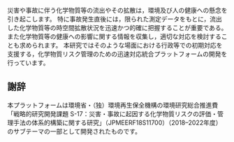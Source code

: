 災害や事故に伴う化学物質等の流出やその拡散は，環境及び人の健康への懸念を引き起こします。
特に事故発生直後には，限られた測定データをもとに，流出した化学物質等の時空間拡散状況を迅速かつ的確に把握することが重要である。また化学物質等の健康への影響に関する情報を収集し，適切な対応を検討することも求められます。
本研究ではそのような場面における行政等での初期対応を支援する，化学物質リスク管理のための迅速対応統合プラットフォームの開発を行っています。

## 謝辞
本プラットフォームは環境省・（独）環境再生保全機構の環境研究総合推進費「戦略的研究開発課題 S-17：災害・事故に起因する化学物質リスクの評価・管理手法の体系的構築に関する研究」（JPMEERF18S11700）（2018–2022年度）のサブテーマの一部として開発されたものです。
